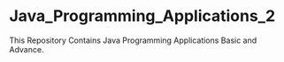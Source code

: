 # Java_Programming_Applications_2
This Repository Contains Java Programming Applications Basic and Advance.
